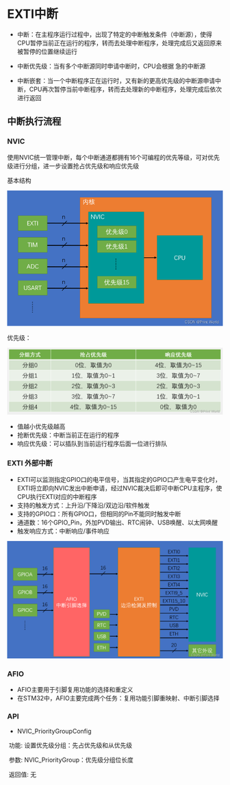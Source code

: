 # EXTI中断

+ 中断：在主程序运行过程中，出现了特定的中断触发条件（中断源），使得CPU暂停当前正在运行的程序，转而去处理中断程序，处理完成后又返回原来被暂停的位置继续运行

+ 中断优先级：当有多个中断源同时申请中断时，CPU会根据 急的中断源

+ 中断嵌套：当一个中断程序正在运行时，又有新的更高优先级的中断源申请中断，CPU再次暂停当前中断程序，转而去处理新的中断程序，处理完成后依次进行返回

## 中断执行流程





### NVIC

使用NVIC统一管理中断，每个中断通道都拥有16个可编程的优先等级，可对优先级进行分组，进一步设置抢占优先级和响应优先级

基本结构

![nvic结构](../images/中断/nvic结构.png)

优先级：

 ![nvic优先级](../images/中断/nvic优先级.png)

+ 值越小优先级越高
+ 抢断优先级：中断当前正在运行的程序
+ 响应优先级：可以插队到当前运行程序后面一位进行排队





### EXTI 外部中断

+ EXTI可以监测指定GPIO口的电平信号，当其指定的GPIO口产生电平变化时，EXTI将立即向NVIC发出中断申请，经过NVIC裁决后即可中断CPU主程序，使CPU执行EXTI对应的中断程序
+ 支持的触发方式：上升沿/下降沿/双边沿/软件触发
+ 支持的GPIO口：所有GPIO口，但相同的Pin不能同时触发中断
+ 通道数：16个GPIO_Pin，外加PVD输出、RTC闹钟、USB唤醒、以太网唤醒
+ 触发响应方式：中断响应/事件响应

![nvic结构](../images/中断/EXTI基本结构.png)

### AFIO

- AFIO主要用于引脚复用功能的选择和重定义
- 在STM32中，AFIO主要完成两个任务：复用功能引脚重映射、中断引脚选择



### API

+ NVIC_PriorityGroupConfig

​	功能: 设置优先级分组：先占优先级和从优先级 

​	参数:    NVIC_PriorityGroup：优先级分组位长度      

​	返回值: 无

​	







